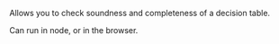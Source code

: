 Allows you to check soundness and completeness of a decision table.

Can run in node, or in the browser.